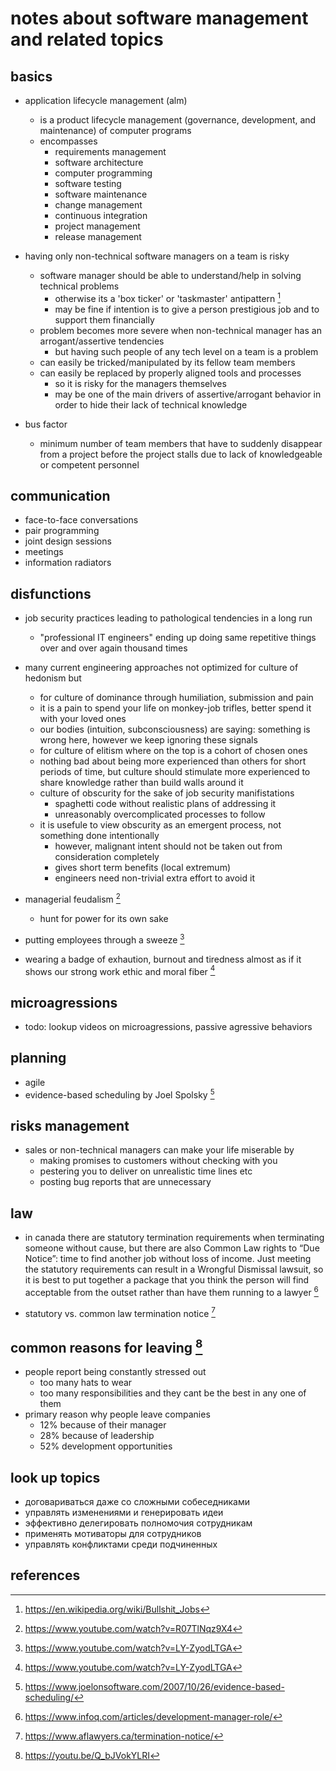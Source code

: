# notes about software management and related topics

## basics

- application lifecycle management (alm)
  - is a product lifecycle management (governance, development, and maintenance) of computer programs
  - encompasses
    - requirements management
    - software architecture
    - computer programming
    - software testing
    - software maintenance
    - change management
    - continuous integration
    - project management
    - release management

- having only non-technical software managers on a team is risky
  - software manager should be able to understand/help in solving technical problems
    - otherwise its a 'box ticker' or 'taskmaster' antipattern [^1]
    - may be fine if intention is to give a person prestigious job and to support them financially
  - problem becomes more severe when non-technical manager has an arrogant/assertive tendencies
    - but having such people of any tech level on a team is a problem
  - can easily be tricked/manipulated by its fellow team members
  - can easily be replaced by properly aligned tools and processes
    - so it is risky for the managers themselves
    - may be one of the main drivers of assertive/arrogant behavior in order to hide their lack of technical knowledge

- bus factor
  - minimum number of team members that have to suddenly disappear from a project before 
    the project stalls due to lack of knowledgeable or competent personnel



## communication

- face-to-face conversations
- pair programming
- joint design sessions
- meetings
- information radiators


## disfunctions

- job security practices leading to pathological tendencies in a long run
  - "professional IT engineers" ending up doing same repetitive things over and over again thousand times

- many current engineering approaches not optimized for culture of hedonism but 
  - for culture of dominance through humiliation, submission and pain 
  - it is a pain to spend your life on monkey-job trifles, better spend it with your loved ones
  - our bodies (intuition, subconsciousness) are saying: something is wrong here, however we keep ignoring these signals
  - for culture of elitism where on the top is a cohort of chosen ones
  - nothing bad about being more experienced than others for short periods of time, but culture 
    should stimulate more experienced to share knowledge rather than build walls around it
  - culture of obscurity for the sake of job security manifistations
    - spaghetti code without realistic plans of addressing it
    - unreasonably overcomplicated processes to follow
  - it is usefule to view obscurity as an emergent process, not something done intentionally
    - however, malignant intent should not be taken out from consideration completely
    - gives short term benefits (local extremum)
    - engineers need non-trivial extra effort to avoid it

- managerial feudalism [^2]
  - hunt for power for its own sake

- putting employees through a sweeze [^7]
- wearing a badge of exhaution, burnout and tiredness almost as if it shows our strong work ethic and moral fiber [^7]


## microagressions

- todo: lookup videos on microagressions, passive agressive behaviors


## planning

- agile
- evidence-based scheduling by Joel Spolsky [^5]


## risks management

- sales or non-technical managers can make your life miserable by
  - making promises to customers without checking with you
  - pestering you to deliver on unrealistic time lines etc
  - posting bug reports that are unnecessary 


## law

- in canada there are statutory termination requirements when terminating someone without cause, 
  but there are also Common Law rights to “Due Notice”: time to find another job without loss of income.
  Just meeting the statutory requirements can result in a Wrongful Dismissal lawsuit, so it is best to 
  put together a package that you think the person will find acceptable from the outset rather than have 
  them running to a lawyer [^3]

- statutory vs. common law termination notice [^4]


## common reasons for leaving [^6]

- people report being constantly stressed out
  - too many hats to wear
  - too many responsibilities and they cant be the best in any one of them
- primary reason why people leave companies
  - 12% because of their manager 
  - 28% because of leadership
  - 52% development opportunities


## look up topics

- договариваться даже со сложными собеседниками
- управлять изменениями и генерировать идеи
- эффективно делегировать полномочия сотрудникам
- применять мотиваторы для сотрудников
- управлять конфликтами среди подчиненных


## references

[^1]: https://en.wikipedia.org/wiki/Bullshit_Jobs
[^2]: https://www.youtube.com/watch?v=R07TlNqz9X4
[^3]: https://www.infoq.com/articles/development-manager-role/
[^4]: https://www.aflawyers.ca/termination-notice/
[^5]: https://www.joelonsoftware.com/2007/10/26/evidence-based-scheduling/
[^6]: https://youtu.be/Q_bJVokYLRI
[^7]: https://www.youtube.com/watch?v=LY-ZyodLTGA
